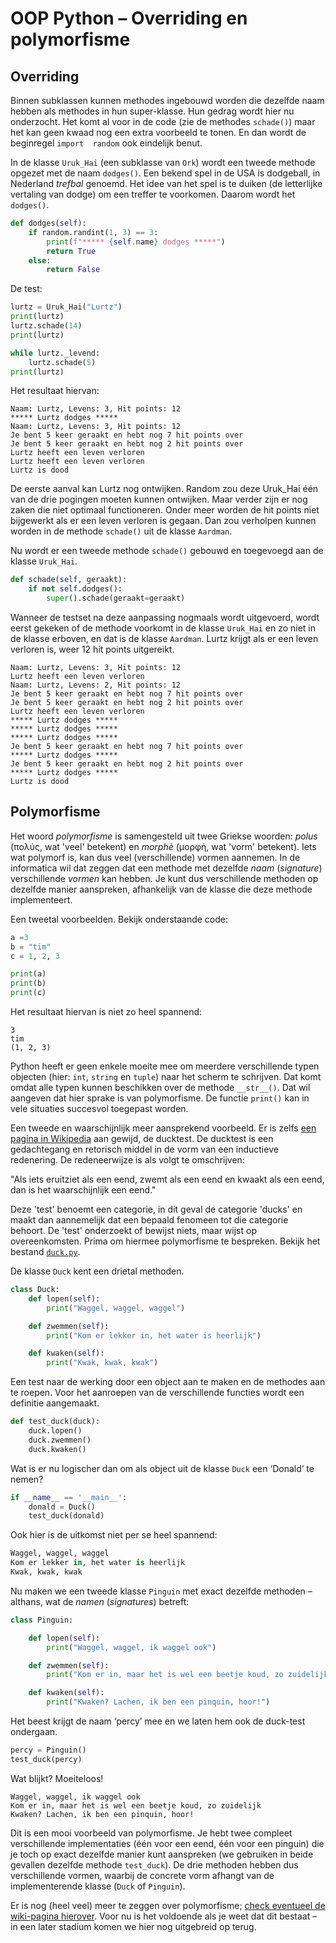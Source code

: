 # OOP Python – Overriding en polymorfisme

## Overriding

Binnen subklassen kunnen methodes ingebouwd worden die dezelfde naam hebben als methodes in hun super-klasse. Hun gedrag wordt hier nu onderzocht. Het komt al voor in de code (zie de methodes `schade()`) maar het kan geen kwaad nog een extra voorbeeld te tonen. En dan wordt de beginregel `import  random` ook eindelijk benut.

In de klasse `Uruk_Hai` (een subklasse van `Ork`) wordt een tweede methode opgezet met de naam `dodges()`. Een bekend spel in de USA is dodgeball, in Nederland *trefbal* genoemd. Het idee van het spel is te duiken (de letterlijke vertaling van dodge) om een treffer te voorkomen. Daarom wordt het `dodges()`.

```python
def dodges(self):
    if random.randint(1, 3) == 3:
        print(f"***** {self.name} dodges *****")
        return True
    else:
        return False
```

De test:

```python
lurtz = Uruk_Hai("Lurtz")
print(lurtz)
lurtz.schade(14)
print(lurtz)

while lurtz._levend:
    lurtz.schade(5)
print(lurtz)
```

Het resultaat hiervan:

```console
Naam: Lurtz, Levens: 3, Hit points: 12
***** Lurtz dodges *****
Naam: Lurtz, Levens: 3, Hit points: 12
Je bent 5 keer geraakt en hebt nog 7 hit points over
Je bent 5 keer geraakt en hebt nog 2 hit points over
Lurtz heeft een leven verloren
Lurtz heeft een leven verloren
Lurtz is dood
```

De eerste aanval kan Lurtz nog ontwijken. Random zou deze Uruk_Hai één van de drie pogingen moeten kunnen ontwijken. Maar verder zijn er nog zaken die niet optimaal functioneren. Onder meer worden de hit points niet bijgewerkt als er een leven verloren is gegaan. Dan zou verholpen kunnen worden in de methode `schade()` uit de klasse `Aardman`.

Nu wordt er een tweede methode `schade()` gebouwd en toegevoegd aan de klasse `Uruk_Hai`.

```python
def schade(self, geraakt):
    if not self.dodges():
        super().schade(geraakt=geraakt)
```

Wanneer de testset na deze aanpassing nogmaals wordt uitgevoerd, wordt eerst gekeken of de methode voorkomt in de klasse `Uruk_Hai` en zo niet in de klasse erboven, en dat is de klasse `Aardman`. Lurtz krijgt als er een leven verloren is, weer 12 hit points uitgereikt.

```console
Naam: Lurtz, Levens: 3, Hit points: 12
Lurtz heeft een leven verloren
Naam: Lurtz, Levens: 2, Hit points: 12
Je bent 5 keer geraakt en hebt nog 7 hit points over
Je bent 5 keer geraakt en hebt nog 2 hit points over
Lurtz heeft een leven verloren
***** Lurtz dodges *****
***** Lurtz dodges *****
***** Lurtz dodges *****
Je bent 5 keer geraakt en hebt nog 7 hit points over
***** Lurtz dodges *****
Je bent 5 keer geraakt en hebt nog 2 hit points over
***** Lurtz dodges *****
Lurtz is dood
```

## Polymorfisme

Het woord *polymorfisme* is samengesteld uit twee Griekse woorden: *polus* (πολύς, wat 'veel' betekent) en *morphè* (μορφή, wat 'vorm' betekent). Iets wat polymorf is, kan dus veel (verschillende) vormen aannemen. In de informatica wil dat zeggen dat een methode met dezelfde *naam* (*signature*) verschillende *vormen* kan hebben. Je kunt dus verschillende methoden op dezelfde manier aanspreken, afhankelijk van de klasse die deze methode implementeert.

Een tweetal voorbeelden. Bekijk onderstaande code:

```python
a =3
b = "tim"
c = 1, 2, 3

print(a)
print(b)
print(c)
```

Het resultaat hiervan is niet zo heel spannend:

```console
3
tim
(1, 2, 3)
```

Python heeft er geen enkele moeite mee om meerdere verschillende typen objecten (hier: `int`, `string` en `tuple`) naar het scherm te schrijven. Dat komt omdat alle typen kunnen beschikken over de methode `__str__()`. Dat wil aangeven dat hier sprake is van polymorfisme. De functie `print()` kan in vele situaties succesvol toegepast worden.

Een tweede en waarschijnlijk meer aansprekend voorbeeld. Er is zelfs [een pagina in Wikipedia](https://nl.wikipedia.org/wiki/Duck-typing) aan gewijd, de ducktest. De ducktest is een gedachtegang en retorisch middel in de vorm van een inductieve redenering. De redeneerwijze is als volgt te omschrijven:

"Als iets eruitziet als een eend, zwemt als een eend en kwaakt als een eend, dan is het waarschijnlijk een eend."

Deze 'test' benoemt een categorie, in dit geval de categorie 'ducks' en maakt dan aannemelijk dat een bepaald fenomeen tot die categorie behoort. De 'test' onderzoekt of bewijst niets, maar wijst op overeenkomsten. Prima om hiermee polymorfisme te bespreken. Bekijk het bestand [`duck.py`](../bestanden/ducks.py).

De klasse `Duck` kent een drietal methoden.

```python
class Duck:
    def lopen(self):
        print("Waggel, waggel, waggel")

    def zwemmen(self):
        print("Kom er lekker in, het water is heerlijk")

    def kwaken(self):
        print("Kwak, kwak, kwak")
```

Een test naar de werking door een object aan te maken en de methodes aan te roepen. Voor het aanroepen van de verschillende functies wordt een definitie aangemaakt.

```python
def test_duck(duck):
    duck.lopen()
    duck.zwemmen()
    duck.kwaken()
```

Wat is er nu logischer dan om als object uit de klasse `Duck` een ‘Donald’ te nemen?

```python
if __name__ == '__main__':
    donald = Duck()
    test_duck(donald)
```

Ook hier is de uitkomst niet per se heel spannend:

```python
Waggel, waggel, waggel
Kom er lekker in, het water is heerlijk
Kwak, kwak, kwak
```

Nu maken we een tweede klasse `Pinguin` met exact dezelfde methoden – althans, wat de *namen* (*signatures*) betreft:

```python
class Pinguin:

    def lopen(self):
        print("Waggel, waggel, ik waggel ook")

    def zwemmen(self):
        print("Kom er in, maar het is wel een beetje koud, zo zuidelijk")

    def kwaken(self):
        print("Kwaken? Lachen, ik ben een pinquin, hoor!")
```

Het beest krijgt de naam ‘percy’ mee en we laten hem ook de duck-test ondergaan.

```python
percy = Pinguin()
test_duck(percy)
```

Wat blijkt? Moeiteloos!

```console
Waggel, waggel, ik waggel ook
Kom er in, maar het is wel een beetje koud, zo zuidelijk
Kwaken? Lachen, ik ben een pinquin, hoor!
```

Dit is een mooi voorbeeld van polymorfisme. Je hebt twee compleet verschillende implementaties (één voor een eend, één voor een pinguin) die je toch op exact dezelfde manier kunt aanspreken (we gebruiken in beide gevallen dezelfde methode `test_duck`). De drie methoden hebben dus verschillende vormen, waarbij de concrete vorm afhangt van de implementerende klasse (`Duck` of `Pinguin`).

Er is nog (heel veel) meer te zeggen over polymorfisme; [check eventueel de wiki-pagina hierover](https://nl.wikipedia.org/wiki/Polymorfisme_(informatica)). Voor nu is het voldoende als je weet dat dit bestaat – in een later stadium komen we hier nog uitgebreid op terug.

